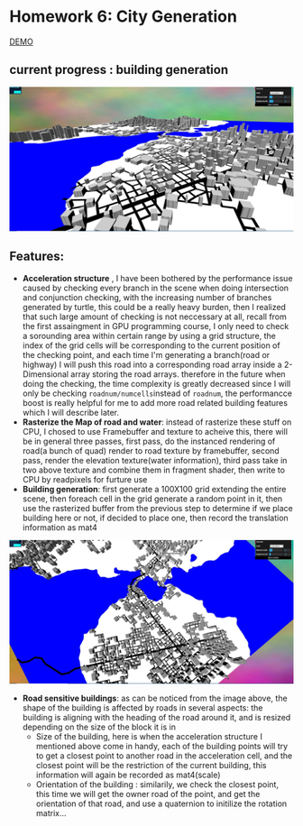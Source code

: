 # Homework 6: City Generation

[DEMO](https://lanlou123.github.io/hw06-city-generation/)
## current progress : building generation
![](./ccc.JPG)
## Features:
- **Acceleration structure** , I have been bothered by the performance issue caused by checking every branch in the scene when doing intersection and conjunction checking, with the increasing number of branches generated by turtle, this could be a really heavy burden, then I realized that such large amount of checking is not neccessary at all, recall from the first assaingment in GPU programming course, I only need to check a sorounding area within certain range by using a grid structure, the index of the grid cells will be corresponding to the current position of the checking point, and each time I'm generating a branch(road or highway) I will push this road into a corresponding road array inside a 2-Dimensional array storing the road arrays. therefore in the future when doing the checking, the time complexity is greatly decreased since I will only be checking ```roadnum/numcells```instead of ```roadnum```, the performancce boost is really helpful for me to add more road related building features which I will describe later.
- **Rasterize the Map of road and water**: instead of rasterize these stuff on CPU, I chosed to use Framebuffer and texture to acheive this, there will be in general three passes, first pass, do the instanced rendering of road(a bunch of quad) render to road texture by framebuffer, second pass, render the elevation texture(water information), third pass take in two above texture and combine them in fragment shader, then write to CPU by readpixels for furture use
- **Building generation**: first generate a 100X100 grid extending the entire scene, then foreach cell in the grid generate a random point in it, then use the rasterized buffer from the previous step to determine if we place building here or not, if decided to place one, then record the translation information as mat4

![](./p2.JPG)
- **Road sensitive buildings**: as can be noticed from the image above, the shape of the building is affected by roads in several aspects: the building is aligning with the heading of the road around it, and is resized depending on the size of the block it is in
  - Size of the building, here is when the acceleration structure I mentioned above come in handy, each of the building points will try to get a closest point to another road in the acceleration cell, and the closest point will be the restriction of the current building, this information will again be recorded as mat4(scale)
  - Orientation of the building : similarily, we check the closest point, this time we will get the owner road of the point, and get the orientation of that road, and use a quaternion to initilize the rotation matrix...






